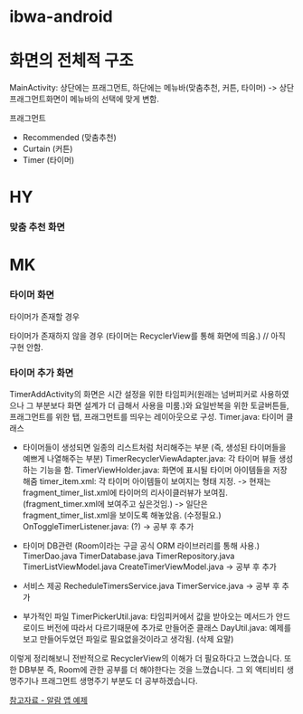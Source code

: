 # ibwa-android

# 화면의 전체적 구조
MainActivity: 상단에는 프래그먼트, 하단에는 메뉴바(맞춤추천, 커튼, 타이머) 
-> 상단 프래그먼트화면이 메뉴바의 선택에 맞게 변함.

프래그먼트
  - Recommended (맞춤추천)
  - Curtain (커튼)
  - Timer (타이머)


# HY
### 맞춤 추천 화면


# MK
### 타이머 화면
타이머가 존재할 경우

타이머가 존재하지 않을 경우
(타이머는 RecyclerView를 통해 화면에 띄움.)
// 아직 구현 안함.

### 타이머 추가 화면
TimerAddActivity의 화면은 시간 설정을 위한 타임피커(원래는 넘버피커로 사용하였으나 그 부분보다 화면 설계가 더 급해서
사용을 미룸.)와 요일반복을 위한 토글버튼들, 프래그먼트를 위한 탭, 프래그먼트를 띄우는 레이아웃으로 구성.
Timer.java: 타이머 클래스

- 타이머들이 생성되면 일종의 리스트처럼 처리해주는 부분 (즉, 생성된 타이머들을 예쁘게 나열해주는 부분)
TimerRecyclerViewAdapter.java: 각 타이머 뷰들 생성하는 기능을 함.
TimerViewHolder.java: 화면에 표시될 타이머 아이템들을 저장해줌
timer_item.xml: 각 타이머 아이템들이 보여지는 형태 지정.
-> 현재는 fragment_timer_list.xml에 타이머의 리사이클러뷰가 보여짐. (fragment_timer.xml에 보여주고 싶은것임.)
-> 일단은 fragment_timer_list.xml을 보이도록 해놓았음. (수정필요.)
OnToggleTimerListener.java: (?)
-> 공부 후 추가

- 타이머 DB관련 (Room이라는 구글 공식 ORM 라이브러리를 통해 사용.) 
TimerDao.java
TimerDatabase.java
TimerRepository.java
TimerListViewModel.java
CreateTimerViewModel.java
-> 공부 후 추가

- 서비스 제공
RecheduleTimersService.java
TimerService.java
-> 공부 후 추가

- 부가적인 파일
TimerPickerUtil.java: 타임피커에서 값을 받아오는 메서드가 안드로이드 버전에 따라서 다르기때문에 추가로 만들어준 클래스
DayUtil.java: 예제를 보고 만들어두었던 파일로 필요없을것이라고 생각됨. (삭제 요말)
 

이렇게 정리해보니 전반적으로 RecyclerView의 이해가 더 필요하다고 느꼈습니다.
또한 DB부분 즉, Room에 관한 공부를 더 해야한다는 것을 느꼈습니다.
그 외 액티비티 생명주기나 프래그먼트 생명주기 부분도 더 공부하겠습니다.


[참고자료 - 알람 앱 예제](https://papago.naver.net/website?locale=ko&source=en&target=ko&url=https%3A%2F%2Flearntodroid.com%2Fhow-to-create-a-simple-alarm-clock-app-in-android%2F)
